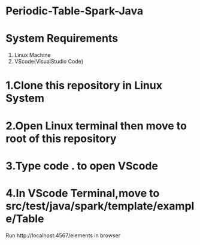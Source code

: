 # Periodic-Table-Spark-Java

# System Requirements
   1. Linux Machine
   2. VScode(VisualStudio Code)
# 1.Clone this repository in Linux System

# 2.Open Linux terminal then move to root of this repository

# 3.Type code . to open VScode

# 4.In VScode Terminal,move to src/test/java/spark/template/example/Table
Run http://localhost:4567/elements in browser
